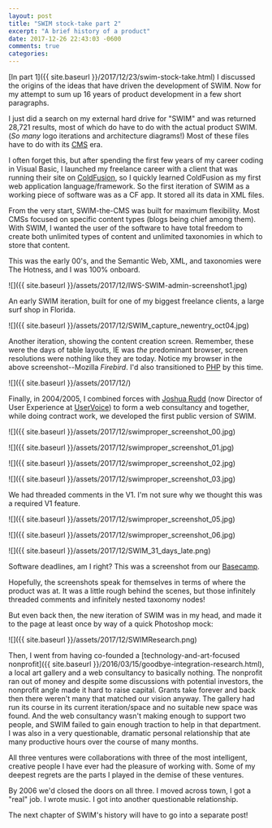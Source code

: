 ```yaml
---
layout: post
title: "SWIM stock-take part 2"
excerpt: "A brief history of a product"
date: 2017-12-26 22:43:03 -0600
comments: true
categories: 
---
```


[In part 1]({{ site.baseurl }}/2017/12/23/swim-stock-take.html) I discussed the origins of the ideas that have driven the development of SWIM. Now for my attempt to sum up 16 years of product development in a few short paragraphs.

I just did a search on my external hard drive for "SWIM" and was returned 28,721 results, most of which do have to do with the actual product SWIM. (_So many_ logo iterations and architecture diagrams!) Most of these files have to do with its [CMS](https://en.wikipedia.org/wiki/Content_management_system) era. 

I often forget this, but after spending the first few years of my career coding in Visual Basic, I launched my freelance career with a client that was running their site on [ColdFusion](https://en.wikipedia.org/wiki/Adobe_ColdFusion), so I quickly learned ColdFusion as my first web application language/framework. So the first iteration of SWIM as a working piece of software was as a CF app. It stored all its data in XML files.

From the very start, SWIM-the-CMS was built for maximum flexibility. Most CMSs focused on specific content types (blogs being chief among them). With SWIM, I wanted the user of the software to have total freedom to create both unlimited types of content and unlimited taxonomies in which to store that content. 

This was the early 00's, and the Semantic Web, XML, and taxonomies were The Hotness, and I was 100% onboard. 

![]({{ site.baseurl }}/assets/2017/12/IWS-SWIM-admin-screenshot1.jpg)

An early SWIM iteration, built for one of my biggest freelance clients, a large surf shop in Florida. 

![]({{ site.baseurl }}/assets/2017/12/SWIM_capture_newentry_oct04.jpg)

Another iteration, showing the content creation screen. Remember, these were the days of table layouts, IE was _the_ predominant browser, screen resolutions were nothing like they are today. Notice my browser in the above screenshot--Mozilla _Firebird_. I'd also transitioned to [PHP](https://en.wikipedia.org/wiki/PHP) by this time.

![]({{ site.baseurl }}/assets/2017/12/)

Finally, in 2004/2005, I combined forces with [Joshua Rudd](http://joshuarudd.com/) (now Director of User Experience at [UserVoice](https://www.uservoice.com/ "He's kind of a big deal")) to form a web consultancy and together, while doing contract work, we developed the first public version of SWIM.

![]({{ site.baseurl }}/assets/2017/12/swimproper_screenshot_00.jpg)

![]({{ site.baseurl }}/assets/2017/12/swimproper_screenshot_01.jpg)

![]({{ site.baseurl }}/assets/2017/12/swimproper_screenshot_02.jpg)

![]({{ site.baseurl }}/assets/2017/12/swimproper_screenshot_03.jpg)

We had threaded comments in the V1. I'm not sure why we thought this was a required V1 feature.

![]({{ site.baseurl }}/assets/2017/12/swimproper_screenshot_05.jpg)

![]({{ site.baseurl }}/assets/2017/12/swimproper_screenshot_06.jpg)

![]({{ site.baseurl }}/assets/2017/12/SWIM_31_days_late.png)

Software deadlines, am I right? This was a screenshot from our [Basecamp](https://basecamp.com/).

Hopefully, the screenshots speak for themselves in terms of where the product was at. It was a little rough behind the scenes, but those infinitely threaded comments and infinitely nested taxonomy nodes!

But even back then, the new iteration of SWIM was in my head, and made it to the page at least once by way of a quick Photoshop mock:

![]({{ site.baseurl }}/assets/2017/12/SWIMResearch.png)

Then, I went from having co-founded a [technology-and-art-focused nonprofit]({{ site.baseurl }}/2016/03/15/goodbye-integration-research.html), a local art gallery and a web consultancy to basically nothing. The nonprofit ran out of money and despite some discussions with potential investors, the nonprofit angle made it hard to raise capital. Grants take forever and back then there weren't many that matched our vision anyway. The gallery had run its course in its current iteration/space and no suitable new space was found. And the web consultancy wasn't making enough to support two people, and SWIM failed to gain enough traction to help in that department. I was also in a very questionable, dramatic personal relationship that ate many productive hours over the course of many months. 

All three ventures were collaborations with three of the most intelligent, creative people I have ever had the pleasure of working with. Some of my deepest regrets are the parts I played in the demise of these ventures.

By 2006 we'd closed the doors on all three. I moved across town, I got a "real" job. I wrote music. I got into another questionable relationship.

The next chapter of SWIM's history will have to go into a separate post!
